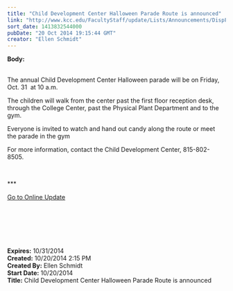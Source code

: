 ```yaml
---
title: "Child Development Center Halloween Parade Route is announced"
link: "http://www.kcc.edu/FacultyStaff/update/Lists/Announcements/DispForm.aspx?ID=1683"
sort_date: 1413832544000
pubDate: "20 Oct 2014 19:15:44 GMT"
creator: "Ellen Schmidt"
---
```


<div><b>Body:</b> <div class="ExternalClassE3CD70E41C7A464EB45E4A3E819967A0"><p>​<br />The annual Child Development Center Halloween parade will be on Friday, Oct. 31  at 10 a.m. </p>
<p>The children will walk from the center past the first floor reception desk, through the College Center, past the Physical Plant Department and to the gym.</p>
<p>Everyone is invited to watch and hand out candy along the route or meet the parade in the gym</p>
<p>For more information, contact the Child Development Center, 815-802-8505.</p>
<p> </p>
<p>***</p>
<p><a href="/update">Go to Online Update</a></p>
<p> </p>
<p> </p>
<p> </p></div></div>
<div><b>Expires:</b> 10/31/2014</div>
<div><b>Created:</b> 10/20/2014 2:15 PM</div>
<div><b>Created By:</b> Ellen Schmidt</div>
<div><b>Start Date:</b> 10/20/2014</div>
<div><b>Title:</b> Child Development Center Halloween Parade Route is announced</div>
